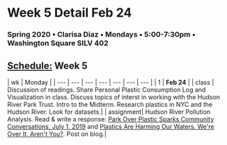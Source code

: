 # Week 5 Detail Feb 24

### Spring 2020 • Clarisa Diaz • Mondays • 5:00-7:30pm • Washington Square SILV 402

## [Schedule:](./) Week 5

| wk | Monday |
| --- | --- | --- | --- | --- | --- | --- |
| 1 | **Feb 24** |
| class | Discussion of readings. Share Personal Plastic Consumption Log and Visualization in class. Discuss topics of interst in working with the Hudson River Park Trust. Intro to the Midterm. Research plastics in NYC and the Hudson River. Look for datasets.| 
| assignment| Hudson River Pollution Analysis. Read & write a response: [Park Over Plastic Sparks Community Conversations, July 1, 2019](https://hudsonriverpark.org/news-and-updates/park-over-plastic-sparks-community-conversations) and [Plastics Are Harming Our Waters. We're Over It, Aren't You?](https://hudsonriverpark.org/sustainability/park-over-plastic). Post on blog.| 
